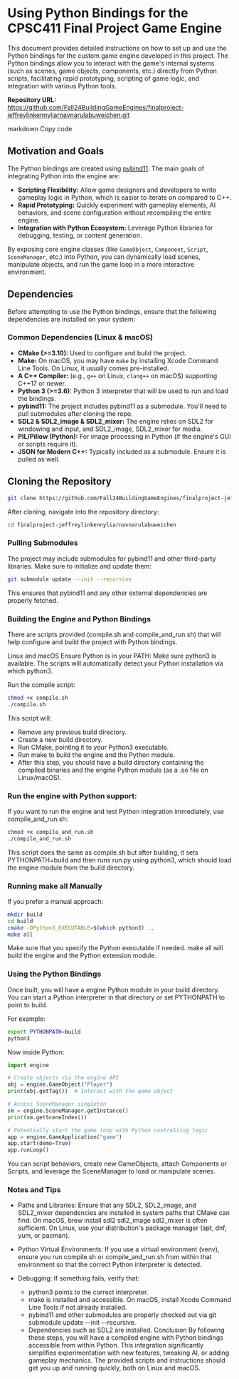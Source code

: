 # Using Python Bindings for the CPSC411 Final Project Game Engine

This document provides detailed instructions on how to set up and use the Python bindings for the custom game engine developed in this project. The Python bindings allow you to interact with the game's internal systems (such as scenes, game objects, components, etc.) directly from Python scripts, facilitating rapid prototyping, scripting of game logic, and integration with various Python tools.

**Repository URL:**
https://github.com/Fall24BuildingGameEngines/finalproject-jeffreylinkennyliarnavnarulabuweichen.git

markdown
Copy code

## Motivation and Goals

The Python bindings are created using [pybind11](https://github.com/pybind/pybind11). The main goals of integrating Python into the engine are:

- **Scripting Flexibility:** Allow game designers and developers to write gameplay logic in Python, which is easier to iterate on compared to C++.
- **Rapid Prototyping:** Quickly experiment with gameplay elements, AI behaviors, and scene configuration without recompiling the entire engine.
- **Integration with Python Ecosystem:** Leverage Python libraries for debugging, testing, or content generation.

By exposing core engine classes (like `GameObject`, `Component`, `Script`, `SceneManager`, etc.) into Python, you can dynamically load scenes, manipulate objects, and run the game loop in a more interactive environment.

## Dependencies

Before attempting to use the Python bindings, ensure that the following dependencies are installed on your system:

### Common Dependencies (Linux & macOS)

- **CMake (>=3.10):** Used to configure and build the project.
- **Make:** On macOS, you may have `make` by installing Xcode Command Line Tools. On Linux, it usually comes pre-installed.
- **A C++ Compiler:** (e.g., `g++` on Linux, `clang++` on macOS) supporting C++17 or newer.
- **Python 3 (>=3.6):** Python 3 interpreter that will be used to run and load the bindings.
- **pybind11:** The project includes pybind11 as a submodule. You'll need to pull submodules after cloning the repo.
- **SDL2 & SDL2_image & SDL2_mixer:** The engine relies on SDL2 for windowing and input, and SDL2_image, SDL2_mixer for media.
- **PIL/Pillow (Python):** For image processing in Python (if the engine's GUI or scripts require it).
- **JSON for Modern C++:** Typically included as a submodule. Ensure it is pulled as well.

## Cloning the Repository

```bash
git clone https://github.com/Fall24BuildingGameEngines/finalproject-jeffreylinkennyliarnavnarulabuweichen.git
```

After cloning, navigate into the repository directory:

```bash
cd finalproject-jeffreylinkennyliarnavnarulabuweichen
```

### Pulling Submodules
The project may include submodules for pybind11 and other third-party libraries. Make sure to initialize and update them:

```bash
git submodule update --init --recursive
```

This ensures that pybind11 and any other external dependencies are properly fetched.

### Building the Engine and Python Bindings
There are scripts provided (compile.sh and compile_and_run.sh) that will help configure and build the project with Python bindings.

Linux and macOS
Ensure Python is in your PATH: Make sure python3 is available. The scripts will automatically detect your Python installation via which python3.

Run the compile script:

```bash
chmod +x compile.sh
./compile.sh
```
This script will:
- Remove any previous build directory.
- Create a new build directory.
- Run CMake, pointing it to your Python3 executable.
- Run make to build the engine and the Python module.
- After this step, you should have a build directory containing the compiled binaries and the engine Python module (as a .so file on Linux/macOS).

### Run the engine with Python support:

If you want to run the engine and test Python integration immediately, use compile_and_run.sh:

```bash
chmod +x compile_and_run.sh
./compile_and_run.sh
```

This script does the same as compile.sh but after building, it sets PYTHONPATH=build and then runs run.py using python3, which should load the engine module from the build directory.

### Running make all Manually
If you prefer a manual approach:

```bash
mkdir build
cd build
cmake -DPython3_EXECUTABLE=$(which python3) ..
make all
```

Make sure that you specify the Python executable if needed. make all will build the engine and the Python extension module.

### Using the Python Bindings
Once built, you will have a engine Python module in your build directory. You can start a Python interpreter in that directory or set PYTHONPATH to point to build.

For example:

```bash
export PYTHONPATH=build
python3
```

Now inside Python:

```python
import engine

# Create objects via the engine API
obj = engine.GameObject("Player")
print(obj.getTag())  # Interact with the game object

# Access SceneManager singleton
sm = engine.SceneManager.getInstance()
print(sm.getSceneIndex())

# Potentially start the game loop with Python controlling logic
app = engine.GameApplication("game")
app.start(demo=True)
app.runLoop()
```

You can script behaviors, create new GameObjects, attach Components or Scripts, and leverage the SceneManager to load or manipulate scenes.

### Notes and Tips
- Paths and Libraries: Ensure that any SDL2, SDL2_image, and SDL2_mixer dependencies are installed in system paths that CMake can find. On macOS, brew install sdl2 sdl2_image sdl2_mixer is often sufficient. On Linux, use your distribution's package manager (apt, dnf, yum, or pacman).

- Python Virtual Environments: If you use a virtual environment (venv), ensure you run compile.sh or compile_and_run.sh from within that environment so that the correct Python interpreter is detected.

- Debugging: If something fails, verify that:
    - python3 points to the correct interpreter.
    - make is installed and accessible. On macOS, install Xcode Command Line Tools if not already installed.
    - pybind11 and other submodules are properly checked out via git submodule update --init --recursive.
    - Dependencies such as SDL2 are installed.
Conclusion
By following these steps, you will have a compiled engine with Python bindings accessible from within Python. This integration significantly simplifies experimentation with new features, tweaking AI, or adding gameplay mechanics. The provided scripts and instructions should get you up and running quickly, both on Linux and macOS.